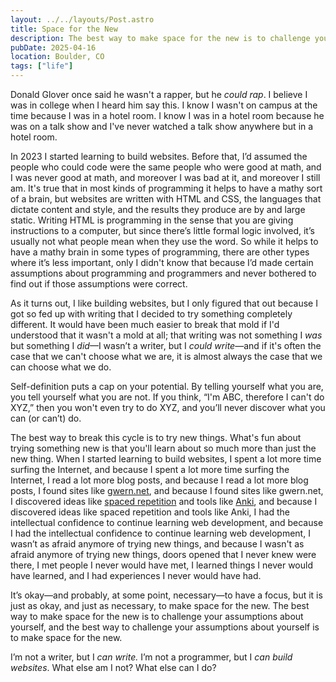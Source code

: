 ```yaml
---
layout: ../../layouts/Post.astro
title: Space for the New
description: The best way to make space for the new is to challenge your assumptions about yourself, and the best way to challenge your assumptions about yourself is to make space for the new.
pubDate: 2025-04-16
location: Boulder, CO
tags: ["life"]
---
```


Donald Glover once said he wasn't a rapper, but he *could rap*. I believe I was in college when I heard him say this. I know I wasn't on campus at the time because I was in a hotel room. I know I was in a hotel room because he was on a talk show and I've never watched a talk show anywhere but in a hotel room.

In 2023 I started learning to build websites. Before that, I’d assumed the people who could code were the same people who were good at math, and I was never good at math, and moreover I was bad at it, and moreover I still am. It's true that in most kinds of programming it helps to have a mathy sort of a brain, but websites are written with HTML and CSS, the languages that dictate content and style, and the results they produce are by and large static. Writing HTML is programming in the sense that you are giving instructions to a computer, but since there’s little formal logic involved, it’s usually not what people mean when they use the word. So while it helps to have a mathy brain in some types of programming, there are other types where it’s less important, only I didn't know that because I’d made certain assumptions about programming and programmers and never bothered to find out if those assumptions were correct.

As it turns out, I like building websites, but I only figured that out because I got so fed up with writing that I decided to try something completely different. It would have been much easier to break that mold if I'd understood that it wasn't a mold at all; that writing was not something I *was* but something I *did*—I wasn’t a writer, but I *could write*—and if it's often the case that we can't choose what we are, it is almost always the case that we can choose what we do.

Self-definition puts a cap on your potential. By telling yourself what you are, you tell yourself what you are not. If you think, “I'm ABC, therefore I can't do XYZ,” then you won't even try to do XYZ, and you’ll never discover what you can (or can’t) do.

The best way to break this cycle is to try new things. What's fun about trying something new is that you'll learn about so much more than just the new thing. When I started learning to build websites, I spent a lot more time surfing the Internet, and because I spent a lot more time surfing the Internet, I read a lot more blog posts, and because I read a lot more blog posts, I found sites like [gwern.net](https://gwern.net/), and because I found sites like gwern.net, I discovered ideas like [spaced repetition](https://en.wikipedia.org/wiki/Spaced_repetition) and tools like [Anki](https://apps.ankiweb.net/), and because I discovered ideas like spaced repetition and tools like Anki, I had the intellectual confidence to continue learning web development, and because I had the intellectual confidence to continue learning web development, I wasn’t as afraid anymore of trying new things, and because I wasn't as afraid anymore of trying new things, doors opened that I never knew were there, I met people I never would have met, I learned things I never would have learned, and I had experiences I never would have had.

It’s okay—and probably, at some point, necessary—to have a focus, but it is just as okay, and just as necessary, to make space for the new. The best way to make space for the new is to challenge your assumptions about yourself, and the best way to challenge your assumptions about yourself is to make space for the new.

I’m not a writer, but I *can write.* I’m not a programmer, but I *can build websites*. What else am I not? What else can I do?
